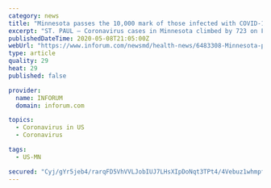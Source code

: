 ```yaml
---
category: news
title: "Minnesota passes the 10,000 mark of those infected with COVID-19, deaths reach 534"
excerpt: "ST. PAUL — Coronavirus cases in Minnesota climbed by 723 on Friday, May 8, to exceed 10,000 since the state began testing for the disease and deaths associated with the illness increased by 26 from Thursday, according to the state Department of Health. The department reported the number of test-confirmed COVID-19 cases in the state climbed to ..."
publishedDateTime: 2020-05-08T21:05:00Z
webUrl: "https://www.inforum.com/newsmd/health-news/6483308-Minnesota-passes-the-10000-mark-of-those-infected-with-COVID-19-deaths-reach-534"
type: article
quality: 29
heat: 29
published: false

provider:
  name: INFORUM
  domain: inforum.com

topics:
  - Coronavirus in US
  - Coronavirus

tags:
  - US-MN

secured: "Cyj/gYr5jeb4/rarqFD5VhVVLJobIUJ7LHsXIpDoNqt3TPt4/4Vebuz1whmpf76bWHRva1PcjF55u3CDfqX8kueyzNI0KmRMROpBxMb4HFChfmsGWrx9ChrhXjhn2WRcFUYCOnU/0cutQN1CpHY4fcUpuKizsaeQPvyWjxTwUOW9bOmxpMMJIoLRd+sMhXCJARstxaAXalzFd7j7DCvZ0Xvy0dC+ZJSe/bR6bk+TF2vTHl9rGBFdqJ65tAx9irxu2/+LdtkrsaYDlzlBA/O/5rCXRwnvcJufRIYNLhj121Cq4HJTuUi5+CACcZ6glyBYIIk6uyJp67BAvJVb38AGrjP+wL9OxZTLLbttHthWobLQNba1qP1mVoF8BSd9/QXmpxgQL4erjnlF3ALZEBlpGaflWGgJeHExcM1QsIQ6QAHc/ys6SInSSt+Ndcd7H+bxUE2Xstj3UX9atTUrgUec1vZNbTNsvfglsqAw16byPQE=;gDHJuS7wLkGwKMiiD8na6w=="
---
```


